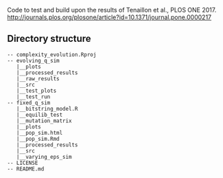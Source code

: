Code to test and build upon the results of Tenaillon et al., PLOS ONE
2017.
<a href="http://journals.plos.org/plosone/article?id=10.1371/journal.pone.0000217" class="uri">http://journals.plos.org/plosone/article?id=10.1371/journal.pone.0000217</a>

Directory structure
-------------------

    -- complexity_evolution.Rproj
    -- evolving_q_sim
       |__plots
       |__processed_results
       |__raw_results
       |__src
       |__test_plots
       |__test_run
    -- fixed_q_sim
       |__bitstring_model.R
       |__equilib_test
       |__mutation_matrix
       |__plots
       |__pop_sim.html
       |__pop_sim.Rmd
       |__processed_results
       |__src
       |__varying_eps_sim
    -- LICENSE
    -- README.md
